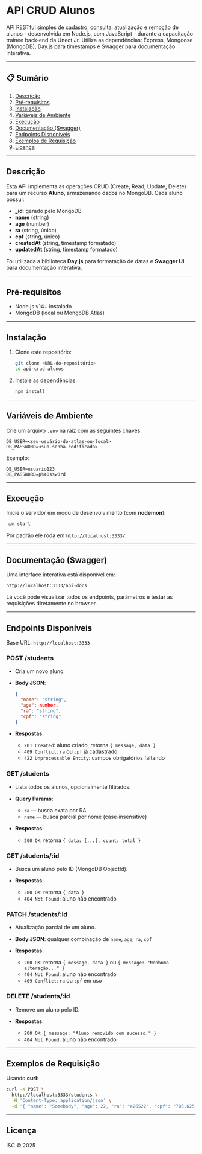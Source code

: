 # API CRUD Alunos

API RESTful simples de cadastro, consulta, atualização e remoção de alunos - desenvolvida em Node.js, com JavaScript - durante a capacitação trainee back‑end da Unect Jr. Utiliza as dependências: Express, Mongoose (MongoDB), Day.js para timestamps e Swagger para documentação interativa.

---

## 📋 Sumário

1. [Descrição](#descri%C3%A7%C3%A3o)
2. [Pré‑requisitos](#pr%C3%A9-requisitos)
3. [Instalação](#instala%C3%A7%C3%A3o)
4. [Variáveis de Ambiente](#vari%C3%A1veis-de-ambiente)
5. [Execução](#execu%C3%A7%C3%A3o)
6. [Documentação (Swagger)](#documenta%C3%A7%C3%A3o-swagger)
7. [Endpoints Disponíveis](#endpoints-dispon%C3%ADveis)
8. [Exemplos de Requisição](#exemplos-de-requisi%C3%A7%C3%A3o)
9. [Licença](#licen%C3%A7a)

---

## Descrição

Esta API implementa as operações CRUD (Create, Read, Update, Delete) para um recurso **Aluno**, armazenando dados no MongoDB. Cada aluno possui:

* **\_id**: gerado pelo MongoDB
* **name** (string)
* **age** (number)
* **ra** (string, único)
* **cpf** (string, único)
* **createdAt** (string, timestamp formatado)
* **updatedAt** (string, timestamp formatado)

Foi utilizada a biblioteca **Day.js** para formatação de datas e **Swagger UI** para documentação interativa.

---

## Pré‑requisitos

* Node.js v14+ instalado
* MongoDB (local ou MongoDB Atlas)

---

## Instalação

1. Clone este repositório:

   ```bash
   git clone <URL-do-repositório>
   cd api-crud-alunos
   ```

2. Instale as dependências:

   ```bash
   npm install
   ```

---

## Variáveis de Ambiente

Crie um arquivo `.env` na raiz com as seguintes chaves:

```dotenv
DB_USER=<seu-usuário-do-atlas-ou-local>
DB_PASSWORD=<sua-senha-codificada>
```

Exemplo:

```dotenv
DB_USER=usuario123
DB_PASSWORD=p%40ssw0rd
```

---

## Execução

Inicie o servidor em modo de desenvolvimento (com **nodemon**):

```bash
npm start
```

Por padrão ele roda em `http://localhost:3333/`.

---

## Documentação (Swagger)

Uma interface interativa está disponível em:

```
http://localhost:3333/api-docs
```

Lá você pode visualizar todos os endpoints, parâmetros e testar as requisições diretamente no browser.

---

## Endpoints Disponíveis

Base URL: `http://localhost:3333`

### POST /students

* Cria um novo aluno.
* **Body JSON**:

  ```json
  {
    "name": "string",
    "age": number,
    "ra": "string",
    "cpf": "string"
  }
  ```
* **Respostas**:

  * `201 Created`: aluno criado, retorna `{ message, data }`
  * `409 Conflict`: `ra` ou `cpf` já cadastrado
  * `422 Unprocessable Entity`: campos obrigatórios faltando

### GET /students

* Lista todos os alunos, opcionalmente filtrados.
* **Query Params**:

  * `ra` — busca exata por RA
  * `name` — busca parcial por nome (case‑insensitive)
* **Respostas**:

  * `200 OK`: retorna `{ data: [...], count: total }`

### GET /students/\:id

* Busca um aluno pelo ID (MongoDB ObjectId).
* **Respostas**:

  * `200 OK`: retorna `{ data }`
  * `404 Not Found`: aluno não encontrado

### PATCH /students/\:id

* Atualização parcial de um aluno.
* **Body JSON**: qualquer combinação de `name`, `age`, `ra`, `cpf`
* **Respostas**:

  * `200 OK`: retorna `{ message, data }` ou `{ message: "Nenhuma alteração..." }`
  * `404 Not Found`: aluno não encontrado
  * `409 Conflict`: `ra` ou `cpf` em uso

### DELETE /students/\:id

* Remove um aluno pelo ID.
* **Respostas**:

  * `200 OK`: `{ message: "Aluno removido com sucesso." }`
  * `404 Not Found`: aluno não encontrado

---

## Exemplos de Requisição

Usando **curl**:

```bash
curl -X POST \
  http://localhost:3333/students \
  -H 'Content-Type: application/json' \
  -d '{ "name": "Somebody", "age": 22, "ra": "a26522", "cpf": "785.625.431-98" }'
```

---

## Licença

ISC © 2025
